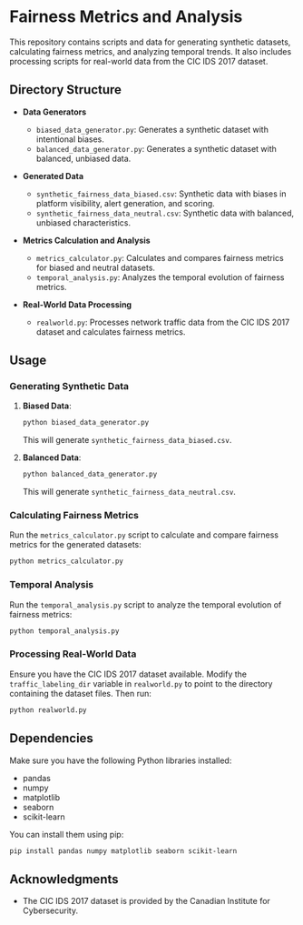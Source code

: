 # Fairness Metrics and Analysis

This repository contains scripts and data for generating synthetic datasets, calculating fairness metrics, and analyzing temporal trends. It also includes processing scripts for real-world data from the CIC IDS 2017 dataset.

## Directory Structure

- **Data Generators**
  - `biased_data_generator.py`: Generates a synthetic dataset with intentional biases.
  - `balanced_data_generator.py`: Generates a synthetic dataset with balanced, unbiased data.

- **Generated Data**
  - `synthetic_fairness_data_biased.csv`: Synthetic data with biases in platform visibility, alert generation, and scoring.
  - `synthetic_fairness_data_neutral.csv`: Synthetic data with balanced, unbiased characteristics.

- **Metrics Calculation and Analysis**
  - `metrics_calculator.py`: Calculates and compares fairness metrics for biased and neutral datasets.
  - `temporal_analysis.py`: Analyzes the temporal evolution of fairness metrics.

- **Real-World Data Processing**
  - `realworld.py`: Processes network traffic data from the CIC IDS 2017 dataset and calculates fairness metrics.

## Usage

### Generating Synthetic Data

1. **Biased Data**:
   ```bash
   python biased_data_generator.py
   ```
   This will generate `synthetic_fairness_data_biased.csv`.

2. **Balanced Data**:
   ```bash
   python balanced_data_generator.py
   ```
   This will generate `synthetic_fairness_data_neutral.csv`.

### Calculating Fairness Metrics

Run the `metrics_calculator.py` script to calculate and compare fairness metrics for the generated datasets:
```bash
python metrics_calculator.py
```

### Temporal Analysis

Run the `temporal_analysis.py` script to analyze the temporal evolution of fairness metrics:
```bash
python temporal_analysis.py
```

### Processing Real-World Data

Ensure you have the CIC IDS 2017 dataset available. Modify the `traffic_labeling_dir` variable in `realworld.py` to point to the directory containing the dataset files. Then run:
```bash
python realworld.py
```

## Dependencies

Make sure you have the following Python libraries installed:
- pandas
- numpy
- matplotlib
- seaborn
- scikit-learn

You can install them using pip:
```bash
pip install pandas numpy matplotlib seaborn scikit-learn
```

## Acknowledgments

- The CIC IDS 2017 dataset is provided by the Canadian Institute for Cybersecurity.